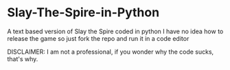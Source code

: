 # Slay-The-Spire-in-Python
A text based version of Slay the Spire coded in python
I have no idea how to release the game so just fork the repo and run it in a code editor

DISCLAIMER: I am not a professional, if you wonder why the code sucks, that's why.
